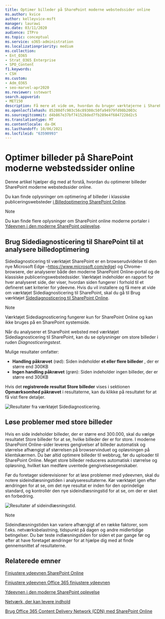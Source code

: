 ```yaml
---
title: Optimer billeder på SharePoint moderne webstedssider online
ms.author: kvice
author: kelleyvice-msft
manager: laurawi
ms.date: 03/11/2020
audience: ITPro
ms.topic: conceptual
ms.service: o365-administration
ms.localizationpriority: medium
ms.collection:
- Ent_O365
- Strat_O365_Enterprise
- SPO_Content
f1.keywords:
- CSH
ms.custom:
- Adm_O365
- seo-marvel-apr2020
ms.reviewer: sstewart
search.appverid:
- MET150
description: Få mere at vide om, hvordan du bruger værktøjerne i SharePoint Online til at optimere billeder SharePoint moderne webstedssider online.
ms.openlocfilehash: 85280dfc903c56c89308c50fa94979fd98b2003c
ms.sourcegitcommit: d4b867e37bf741528ded7fb289e4f6847228d2c5
ms.translationtype: MT
ms.contentlocale: da-DK
ms.lasthandoff: 10/06/2021
ms.locfileid: "63590993"
---
```

# <a name="optimize-images-in-sharepoint-online-modern-site-pages"></a>Optimer billeder på SharePoint moderne webstedssider online

Denne artikel hjælper dig med at forstå, hvordan du optimerer billeder SharePoint moderne webstedssider online.

Du kan finde oplysninger om optimering af billeder i klassiske publiceringswebsteder [i Billedoptimering SharePoint Online](image-optimization-for-sharepoint-online.md).

>[!NOTE]
>Du kan finde flere oplysninger om SharePoint online moderne portaler i [Ydeevnen i den moderne SharePoint oplevelse](/sharepoint/modern-experience-performance).

## <a name="use-the-page-diagnostics-for-sharepoint-tool-to-analyze-image-optimization"></a>Brug Sidediagnosticering til SharePoint til at analysere billedoptimering

Sidediagnosticering til værktøjet SharePoint er en browserudvidelse til den nye Microsoft Edge –https://www.microsoft.com/edge) og Chrome-browsere, der analyserer både den moderne SharePoint Online-portal og de klassiske publiceringswebstedssider. Værktøjet indeholder en rapport for hver analyseret side, der viser, hvordan siden fungerer i forhold til et defineret sæt kriterier for ydeevne. Hvis du vil installere og få mere at vide om værktøjet Sidediagnosticering til SharePoint, skal du gå til Brug værktøjet [Sidediagnosticering til SharePoint Online](page-diagnostics-for-spo.md).

>[!NOTE]
>Værktøjet Sidediagnosticering fungerer kun for SharePoint Online og kan ikke bruges på en SharePoint systemside.

Når du analyserer et SharePoint websted med værktøjet Sidediagnosticering til SharePoint, kan du se oplysninger om store billeder i ruden _Diagnosticeringstest_.

Mulige resultater omfatter:

- **Handling påkrævet** (rød): Siden indeholder **et eller flere billeder** , der er større end 300KB
- **Ingen handling påkrævet** (grøn): Siden indeholder ingen billeder, der er større end 300KB

Hvis det **registrerede resultat Store billeder** vises i sektionen **Opmærksomhed påkrævet** i resultaterne, kan du klikke på resultatet for at få vist flere detaljer.

![Resultater fra værktøjet Sidediagnosticering.](../media/modern-portal-optimization/pagediag-large-images.png)

## <a name="remediate-large-image-issues"></a>Løse problemer med store billeder

Hvis en side indeholder billeder, der er større end 300.000, skal du vælge resultatet Store billeder for at se, hvilke billeder der er for store. I moderne SharePoint Online-sider leveres gengivelser af billeder automatisk og størrelse afhængigt af størrelsen på browservinduet og opløsningen på klientskærmen. Du bør altid optimere billeder til webbrug, før du uploader til SharePoint Online. Meget store billeder reduceres automatisk i størrelse og opløsning, hvilket kan medføre uventede gengivelsesegenskaber.

Før du foretager siderevisioner for at løse problemer med ydeevnen, skal du notere sideindlæsningstiden i analyseresultaterne. Kør værktøjet igen efter ændringen for at se, om det nye resultat er inden for den oprindelige standard, og kontrollér den nye sideindlæsningstid for at se, om der er sket en forbedring.

![Resultater af sideindlæsningstid.](../media/modern-portal-optimization/pagediag-page-load-time.png)

>[!NOTE]
>Sideindlæsningstiden kan variere afhængigt af en række faktorer, som f.eks. netværksbelastning, tidspunkt på dagen og andre midlertidige betingelser. Du bør teste indlæsningstiden for siden et par gange før og efter at have foretaget ændringer for at hjælpe dig med at finde gennemsnittet af resultaterne.

## <a name="related-topics"></a>Relaterede emner

[Finjustere ydeevnen SharePoint Online](tune-sharepoint-online-performance.md)

[Finjustere ydeevnen Office 365 finjustere ydeevnen](tune-microsoft-365-performance.md)

[Ydeevnen i den moderne SharePoint oplevelse](/sharepoint/modern-experience-performance)

[Netværk, der kan levere indhold](content-delivery-networks.md)

[Brug Office 365 Content Delivery Network (CDN) med SharePoint Online](use-microsoft-365-cdn-with-spo.md)